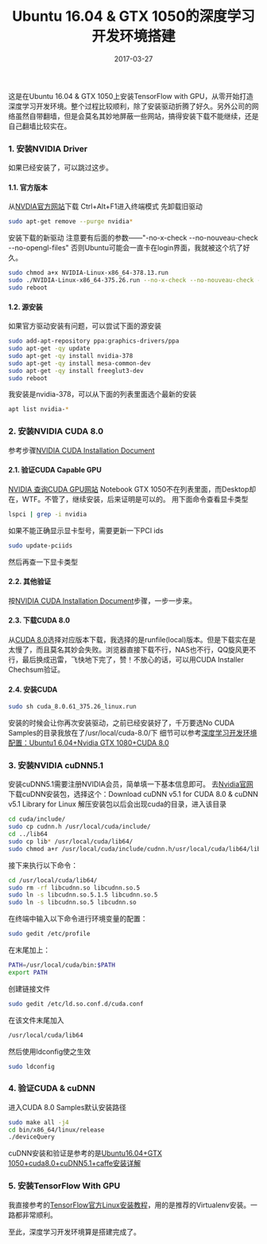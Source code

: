 ﻿---
title: Ubuntu 16.04 & GTX 1050的深度学习开发环境搭建
categories: 机器学习
tags: [机器学习]
date: 2017-03-27
toc: true
---

这是在Ubuntu 16.04 & GTX 1050上安装TensorFlow with GPU，从零开始打造深度学习开发环境。整个过程比较顺利，除了安装驱动折腾了好久。另外公司的网络虽然自带翻墙，但是会莫名其妙地屏蔽一些网站，搞得安装下载不能继续，还是自己翻墙比较实在。
<!--more-->

### 1. 安装NVIDIA Driver ###
 如果已经安装了，可以跳过这步。
#### 1.1. 官方版本 ####
 从[NVDIA官方网站][1]下载
 Ctrl+Alt+F1进入终端模式
 先卸载旧驱动
 ```bash
 sudo apt-get remove --purge nvidia*  
 ```
 安装下载的新驱动
 注意要有后面的参数——"-no-x-check --no-nouveau-check --no-opengl-files"
 否则Ubuntu可能会一直卡在login界面，我就被这个坑了好久。
 ```bash
 sudo chmod a+x NVIDIA-Linux-x86_64-378.13.run
 sudo ./NVIDIA-Linux-x86_64-375.26.run --no-x-check --no-nouveau-check --no-opengl-files
 sudo reboot
 ```
#### 1.2. 源安装 ####
 如果官方驱动安装有问题，可以尝试下面的源安装
 ```bash
 sudo add-apt-repository ppa:graphics-drivers/ppa
 sudo apt-get -qy update
 sudo apt-get -qy install nvidia-378
 sudo apt-get -qy install mesa-common-dev
 sudo apt-get -qy install freeglut3-dev
 sudo reboot
 ```
 我安装是nvidia-378，可以从下面的列表里面选个最新的安装
 ```bash
 apt list nvidia-*
 ```
### 2. 安装NVIDIA CUDA 8.0 ###
 参考步骤[NVIDIA CUDA Installation Document][2]
#### 2.1. 验证CUDA Capable GPU ####
 [NVIDIA 查询CUDA GPU网站][3]
 Notebook GTX 1050不在列表里面，而Desktop却在，WTF。不管了，继续安装，后来证明是可以的。
 用下面命令查看显卡类型
 ```bash
 lspci | grep -i nvidia
 ```
 如果不能正确显示显卡型号，需要更新一下PCI ids
 ```bash
 sudo update-pciids 
 ```
 然后再查一下显卡类型
#### 2.2. 其他验证 ####
 按[NVIDIA CUDA Installation Document][4]步骤，一步一步来。
#### 2.3. 下载CUDA 8.0 ####
 从[CUDA 8.0][5]选择对应版本下载，我选择的是runfile(local)版本。但是下载实在是太慢了，而且莫名其妙会失败。浏览器直接下载不行，NAS也不行，QQ旋风更不行，最后换成迅雷，飞快地下完了，赞！不放心的话，可以用CUDA Installer Chechsum验证。
#### 2.4. 安装CUDA ####
 ```bash
 sudo sh cuda_8.0.61_375.26_linux.run
 ```
 安装的时候会让你再次安装驱动，之前已经安装好了，千万要选No
 CUDA Samples的目录我放在了/usr/local/cuda-8.0/下
 细节可以参考[深度学习开发环境配置：Ubuntu1 6.04+Nvidia GTX 1080+CUDA 8.0][6]
### 3. 安装NVIDIA cuDNN5.1 ###
 安装cuDNN5.1需要注册NVIDIA会员，简单填一下基本信息即可。
 去[Nvidia官网][7]下载cuDNN安装包，选择这个：Download cuDNN v5.1 for CUDA 8.0 & cuDNN v5.1 Library for Linux
 解压安装包以后会出现cuda的目录，进入该目录
 ```bash
 cd cuda/include/   
 sudo cp cudnn.h /usr/local/cuda/include/   
 cd ../lib64   
 sudo cp lib* /usr/local/cuda/lib64/   
 sudo chmod a+r /usr/local/cuda/include/cudnn.h/usr/local/cuda/lib64/libcudnn*  
 ```
 接下来执行以下命令：
 ```bash
 cd /usr/local/cuda/lib64/   
 sudo rm -rf libcudnn.so libcudnn.so.5   
 sudo ln -s libcudnn.so.5.1.5 libcudnn.so.5   
 sudo ln -s libcudnn.so.5 libcudnn.so  
 ```
 在终端中输入以下命令进行环境变量的配置：
 ```bash
 sudo gedit /etc/profile  
 ```
 在末尾加上：
 ```bash
 PATH=/usr/local/cuda/bin:$PATH   
 export PATH
 ```
 创建链接文件
 ```bash
 sudo gedit /etc/ld.so.conf.d/cuda.conf 
 ```
 在该文件末尾加入
 ```bash
 /usr/local/cuda/lib64
 ```
 然后使用ldconfig使之生效
 ```bash
 sudo ldconfig
 ```
### 4. 验证CUDA & cuDNN ###
 进入CUDA 8.0 Samples默认安装路径
 ```bash
 sudo make all -j4  
 cd bin/x86_64/linux/release   
 ./deviceQuery
 ```
 cuDNN安装和验证是参考的是[Ubuntu16.04+GTX 1050+cuda8.0+cuDNN5.1+caffe安装详解][9]
### 5. 安装TensorFlow With GPU ###
 我直接参考的[TensorFlow官方Linux安装教程][10]，用的是推荐的Virtualenv安装。一路都非常顺利。

 至此，深度学习开发环境算是搭建完成了。

  [1]: http://www.geforce.cn/drivers
  [2]: http://docs.nvidia.com/cuda/cuda-installation-guide-linux/
  [3]: http://developer.nvidia.com/cuda-gpus
  [4]: http://docs.nvidia.com/cuda/cuda-installation-guide-linux/
  [5]: https://developer.nvidia.com/cuda-downloads
  [6]: https://zhuanlan.zhihu.com/p/22635699
  [7]: https://developer.nvidia.com/rdp/cudnn-download
  [8]: http://docs.nvidia.com/cuda/cuda-installation-guide-linux/#axzz4VZnqTJ2A
  [9]: http://www.linuxdiyf.com/linux/27958.html
  [10]: https://www.tensorflow.org/install/install_linux
